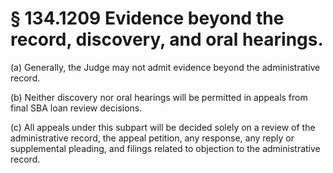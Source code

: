 # § 134.1209   Evidence beyond the record, discovery, and oral hearings.

(a) Generally, the Judge may not admit evidence beyond the administrative record.


(b) Neither discovery nor oral hearings will be permitted in appeals from final SBA loan review decisions.


(c) All appeals under this subpart will be decided solely on a review of the administrative record, the appeal petition, any response, any reply or supplemental pleading, and filings related to objection to the administrative record.




